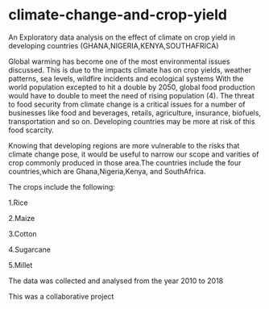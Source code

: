# climate-change-and-crop-yield
An Exploratory data analysis on the effect of climate on crop yield in developing countries (GHANA,NIGERIA,KENYA,SOUTHAFRICA)

Global warming has become one of the most environmental issues discussed. This is due to the impacts climate has on crop yields, weather patterns, sea levels, wildfire incidents and ecological systems With the world population excepted to hit a double by 2050, global food production would have to double to meet the need of rising population (4). The threat to food security from climate change is a critical issues for a number of businesses like food and beverages, retails, agriculture, insurance, biofuels, transportation and so on. Developing countries may be more at risk of this food scarcity.

Knowing that developing regions are more vulnerable to the risks that climate change pose, it would be useful to narrow our scope and varities of crop commonly produced in those area.The countries include the four countries,which are Ghana,Nigeria,Kenya, and SouthAfrica.

The crops include the following:

1.Rice

2.Maize

3.Cotton

4.Sugarcane

5.Millet

The data was collected and analysed from the year 2010 to 2018

This was a collaborative project
